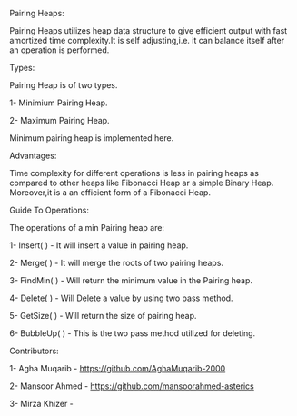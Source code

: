 Pairing Heaps:

Pairing Heaps utilizes heap data structure to give efficient output with fast amortized time complexity.It is self adjusting,i.e. it can balance itself after an operation is performed.

Types:

Pairing Heap is of two types. 

1- Minimium Pairing Heap.

2- Maximum Pairing Heap.

Minimum pairing heap is implemented here.

Advantages:

Time complexity for different operations is less in pairing heaps as compared to other heaps like Fibonacci Heap ar a simple Binary Heap. Moreover,it is a an efficient form of a Fibonacci Heap.

Guide To Operations:

The operations of a min Pairing heap are:

1- Insert( ) - It will insert a value in pairing heap.

2- Merge( ) - It will merge the roots of two pairing heaps.

3- FindMin( ) -  Will return the minimum value in the Pairing heap.

4- Delete( ) - Will Delete a value by using two pass method.

5- GetSize( ) - Will return the size of pairing heap.

6- BubbleUp( ) -  This is the two pass method utilized for deleting.

Contributors:

1- Agha Muqarib - https://github.com/AghaMuqarib-2000

2- Mansoor Ahmed - https://github.com/mansoorahmed-asterics

3- Mirza Khizer -

